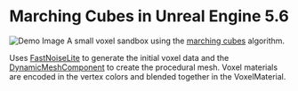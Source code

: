 # Marching Cubes in Unreal Engine 5.6
![Demo Image](https://i.imgur.com/W8lIxHx.png)
A small voxel sandbox using the [marching cubes](http://paulbourke.net/geometry/polygonise/) algorithm.

Uses [FastNoiseLite](https://github.com/Auburn/FastNoiseLite) to generate the initial voxel data and the [DynamicMeshComponent](https://docs.unrealengine.com/5.3/en-US/BlueprintAPI/DynamicMeshComponent) to create the procedural mesh.
Voxel materials are encoded in the vertex colors and blended together in the VoxelMaterial.
